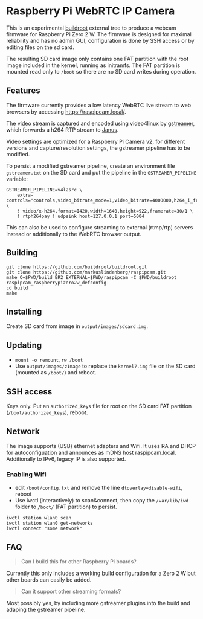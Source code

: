 # Raspberry Pi WebRTC IP Camera

This is an experimental [buildroot](https://buildroot.org/) external tree to produce a webcam firmware for Raspberry Pi Zero 2 W.
The firmware is designed for maximal reliability and has no admin GUI, configuration is done by SSH access or by editing files on the sd card.

The resulting SD card image only contains one FAT partition with the root image included in the kernel, running as initramfs.
The FAT partition is mounted read only to `/boot` so there are no SD card writes during operation.

## Features

The firmware currently provides a low latency WebRTC live stream to web browsers by accessing https://raspipcam.local/.

The video stream is captured and encoded using video4linux by [gstreamer](https://gstreamer.freedesktop.org/), which forwards a h264 RTP stream to [Janus](https://janus.conf.meetecho.com/).

Video settings are optimized for a Raspberry Pi Camera v2, for different versions and capture/resolution settings, the gstreamer pipeline has to be modified.

To persist a modified gstreamer pipeline, create an environment file `gstreamer.txt` on the SD card and put the pipeline in the `GSTREAMER_PIPELINE` variable:

```
GSTREAMER_PIPELINE=v4l2src \
	extra-controls="controls,video_bitrate_mode=1,video_bitrate=4000000,h264_i_frame_period=60,repeat_sequence_header=1" \
	! video/x-h264,format=I420,width=1640,height=922,framerate=30/1 \
	! rtph264pay ! udpsink host=127.0.0.1 port=5004
```

This can also be used to configure streaming to external (rtmp/rtp) servers instead or additionally to the WebRTC browser output.

## Building

```
git clone https://github.com/buildroot/buildroot.git
git clone https://github.com/markuslindenberg/raspipcam.git
make O=$PWD/build BR2_EXTERNAL=$PWD/raspipcam -C $PWD/buildroot raspipcam_raspberrypizero2w_defconfig
cd build
make
```

## Installing

Create SD card from image in `output/images/sdcard.img`.

## Updating

* `mount -o remount,rw /boot`
* Use `output/images/zImage` to replace the `kernel7.img` file on the SD card (mounted as `/boot/`) and reboot.

## SSH access

Keys only. Put an `authorized_keys` file for root on the SD card FAT partition (`/boot/authorized_keys`), reboot.

## Network

The image supports (USB) ethernet adapters and Wifi.
It uses RA and DHCP for autoconfiguation and announces as mDNS host raspipcam.local. 
Additionally to IPv6, legacy IP is also supported.

### Enabling Wifi

* edit `/boot/config.txt` and remove the line `dtoverlay=disable-wifi`, reboot
* Use iwctl (interactively) to scan&connect, then copy the `/var/lib/iwd` folder to `/boot/` (FAT partition) to persist.

```
iwctl station wlan0 scan
iwctl station wlan0 get-networks
iwctl connect "some network"
```

## FAQ

> Can I build this for other Raspberry Pi boards?

Currently this only includes a working build configuration for a Zero 2 W but other boards can easily be added.

> Can it support other streaming formats?

Most possibly yes, by including more gstreamer plugins into the build and adaping the gstreamer pipeline.
